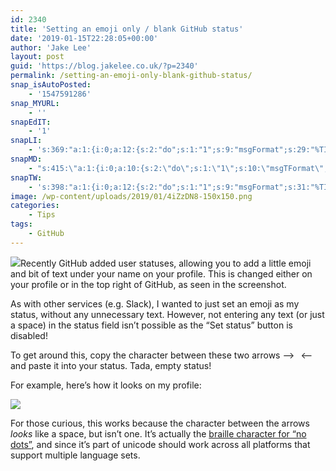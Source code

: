 ```yaml
---
id: 2340
title: 'Setting an emoji only / blank GitHub status'
date: '2019-01-15T22:28:05+00:00'
author: 'Jake Lee'
layout: post
guid: 'https://blog.jakelee.co.uk/?p=2340'
permalink: /setting-an-emoji-only-blank-github-status/
snap_isAutoPosted:
    - '1547591286'
snap_MYURL:
    - ''
snapEdIT:
    - '1'
snapLI:
    - 's:369:"a:1:{i:0;a:12:{s:2:"do";s:1:"1";s:9:"msgFormat";s:29:"%TITLE% %HCATS% %HTAGS% %URL%";s:8:"postType";s:1:"A";s:9:"isAutoImg";s:1:"A";s:8:"imgToUse";s:0:"";s:9:"isAutoURL";s:1:"A";s:8:"urlToUse";s:0:"";s:4:"doLI";i:0;s:8:"isPosted";s:1:"1";s:4:"pgID";s:0:"";s:7:"postURL";s:50:"www.linkedin.com/updates?topic=6491068470577500160";s:5:"pDate";s:19:"2019-01-15 22:28:41";}}";'
snapMD:
    - "s:415:\"a:1:{i:0;a:10:{s:2:\"do\";s:1:\"1\";s:10:\"msgTFormat\";s:7:\"%TITLE%\";s:9:\"msgFormat\";s:65:\"%EXCERPT%\r\n<br><br>\r\nFull post by %AUTHORNAME% available at %URL%\";s:9:\"isAutoURL\";s:1:\"A\";s:8:\"urlToUse\";s:0:\"\";s:4:\"doMD\";i:0;s:8:\"isPosted\";s:1:\"1\";s:4:\"pgID\";s:12:\"ee887b458f1c\";s:7:\"postURL\";s:84:\"https://medium.com/@JakeSteam/setting-an-emoji-only-blank-github-status-ee887b458f1c\";s:5:\"pDate\";s:19:\"2019-01-15 22:28:40\";}}\";"
snapTW:
    - 's:398:"a:1:{i:0;a:12:{s:2:"do";s:1:"1";s:9:"msgFormat";s:31:"%TITLE% (%HCATS% %HTAGS%) %URL%";s:8:"attchImg";s:1:"0";s:9:"isAutoImg";s:1:"A";s:8:"imgToUse";s:0:"";s:9:"isAutoURL";s:1:"A";s:8:"urlToUse";s:0:"";s:4:"doTW";i:0;s:8:"isPosted";s:1:"1";s:4:"pgID";s:19:"1085302776886935552";s:7:"postURL";s:57:"https://twitter.com/JakeLeeLtd/status/1085302776886935552";s:5:"pDate";s:19:"2019-01-15 22:28:40";}}";'
image: /wp-content/uploads/2019/01/4iZzDN8-150x150.png
categories:
    - Tips
tags:
    - GitHub
---
```


[![](https://i2.wp.com/blog.jakelee.co.uk/wp-content/uploads/2019/01/7x8Asov.png?resize=205%2C210&ssl=1)](https://i2.wp.com/blog.jakelee.co.uk/wp-content/uploads/2019/01/7x8Asov.png?ssl=1)Recently GitHub added user statuses, allowing you to add a little emoji and bit of text under your name on your profile. This is changed either on your profile or in the top right of GitHub, as seen in the screenshot.

As with other services (e.g. Slack), I wanted to just set an emoji as my status, without any unnecessary text. However, not entering any text (or just a space) in the status field isn’t possible as the “Set status” button is disabled!

To get around this, copy the character between these two arrows –&gt;⠀&lt;– and paste it into your status. Tada, empty status!

For example, here’s how it looks on my profile:

[![](https://i2.wp.com/blog.jakelee.co.uk/wp-content/uploads/2019/01/OvdQF5G.png?resize=300%2C245&ssl=1)](https://i2.wp.com/blog.jakelee.co.uk/wp-content/uploads/2019/01/OvdQF5G.png?ssl=1)

For those curious, this works because the character between the arrows *looks* like a space, but isn’t one. It’s actually the [braille character for “no dots”](https://en.wiktionary.org/wiki/%E2%A0%80), and since it’s part of unicode should work across all platforms that support multiple language sets.